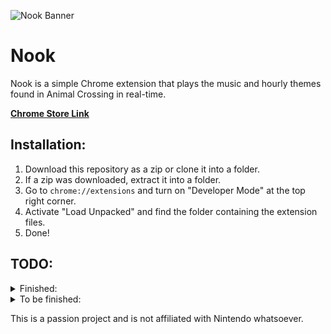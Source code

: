 ![Nook Banner](https://i.imgur.com/7FZCuXZ.jpg)
# Nook
Nook is a simple Chrome extension that plays the music and hourly themes found in Animal Crossing in real-time. 

**[Chrome Store Link](https://chrome.google.com/webstore/detail/nook/gndfjlldkaonpbpdagdnpgobcbgcpdah)**

## Installation:

1. Download this repository as a zip or clone it into a folder.
2. If a zip was downloaded, extract it into a folder.
3. Go to `chrome://extensions` and turn on "Developer Mode" at the top right corner.
4. Activate "Load Unpacked" and find the folder containing the extension files.
5. Done!

## TODO:
<details><summary>Finished:</summary>
  <ul>
    <li>Add play/pause button to options popup.</li>
    <li>Add some styling and UI to options popup.</li>
    <li>Fix play being triggered when paused on hour change.</li>
    <li>Set volume if volume not set on start and set state if not set on start as well to fix first-time user issues.</li>
    <li>Make music file sizes smaller and rip from original source. (GameCube, Wild World, New Leaf)</li>
    <li>Add more games to the game select (New Leaf, GameCube).</li>
    <li>Add to Chrome store.</li>
    <li>Fix Wild World being snowy.</li>
  </ul>
</details>
<details><summary>To be finished:</summary>
<ul>
<li>Add town tune feature to be played inbetween song transitions.</li>
<li>Add snowy/rainy versions.</li>
<li>Add KK Slider playing options and prepare files.</li>
  </ul>
</details>

This is a passion project and is not affiliated with Nintendo whatsoever.
